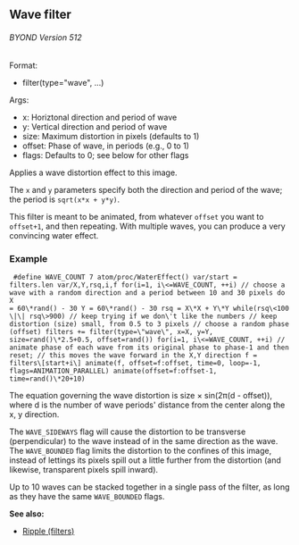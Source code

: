 ## Wave filter 
###### BYOND Version 512

Format:
+   filter(type=\"wave\", \...)
<!-- -->
Args:
+   x: Horiztonal direction and period of wave
+   y: Vertical direction and period of wave
+   size: Maximum distortion in pixels (defaults to 1)
+   offset: Phase of wave, in periods (e.g., 0 to 1)
+   flags: Defaults to 0; see below for other flags


Applies a wave distortion effect to this image. 

The
`x` and `y` parameters specify both the direction and period of the
wave; the period is `sqrt(x*x + y*y)`. 

This filter is meant to
be animated, from whatever `offset` you want to `offset+1`, and then
repeating. With multiple waves, you can produce a very convincing water
effect.
### Example

```
 #define WAVE_COUNT 7 atom/proc/WaterEffect() var/start =
filters.len var/X,Y,rsq,i,f for(i=1, i\<=WAVE_COUNT, ++i) // choose a
wave with a random direction and a period between 10 and 30 pixels do X
= 60\*rand() - 30 Y = 60\*rand() - 30 rsq = X\*X + Y\*Y while(rsq\<100
\|\| rsq\>900) // keep trying if we don\'t like the numbers // keep
distortion (size) small, from 0.5 to 3 pixels // choose a random phase
(offset) filters += filter(type=\"wave\", x=X, y=Y,
size=rand()\*2.5+0.5, offset=rand()) for(i=1, i\<=WAVE_COUNT, ++i) //
animate phase of each wave from its original phase to phase-1 and then
reset; // this moves the wave forward in the X,Y direction f =
filters\[start+i\] animate(f, offset=f:offset, time=0, loop=-1,
flags=ANIMATION_PARALLEL) animate(offset=f:offset-1, time=rand()\*20+10)

```
 

The equation governing the wave distortion is size ×
sin(2π(d - offset)), where d is the number of wave periods\' distance
from the center along the x, y direction. 

The `WAVE_SIDEWAYS`
flag will cause the distortion to be transverse (perpendicular) to the
wave instead of in the same direction as the wave. The `WAVE_BOUNDED`
flag limits the distortion to the confines of this image, instead of
lettings its pixels spill out a little further from the distortion (and
likewise, transparent pixels spill inward). 

Up to 10 waves can
be stacked together in a single pass of the filter, as long as they have
the same `WAVE_BOUNDED` flags.

**See also:**
+   [Ripple (filters)](/ref/%7Bnotes%7D/filters/ripple.md) <!-- -->